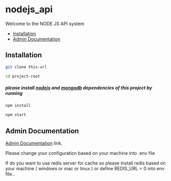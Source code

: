 # nodejs_api
Welcome to the NODE JS API system

- [Installation](#installation)
- [Admin Documentation](#admin-documentation)


## Installation

```sh
git clone this-url
```

```sh
cd project-root
```

##### please install [nodejs](https://nodejs.org/en/download/) and [mongodb](https://www.mongodb.com/docs/manual/tutorial/install-mongodb-on-windows/) dependencies of this project by running

```sh
npm install
```

```sh
npm start
```


## Admin Documentation

[Admin Documentation](docs/index.md) link.

Please change your configuration based on your machine into .env file

If do you want to use redis server for cache so please install redis based on your machine ( windows or mac or linux ) or define  REDIS_URL = 0  into env file.. 
